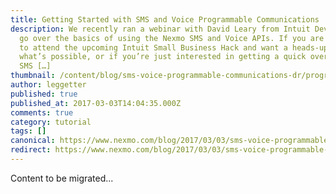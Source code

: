 ```yaml
---
title: Getting Started with SMS and Voice Programmable Communications
description: We recently ran a webinar with David Leary from Intuit Developer to
  go over the basics of using the Nexmo SMS and Voice APIs. If you are planning
  to attend the upcoming Intuit Small Business Hack and want a heads-up of
  what’s possible, or if you’re just interested in getting a quick overview of
  SMS […]
thumbnail: /content/blog/sms-voice-programmable-communications-dr/programmable-sms-and-voice.png
author: leggetter
published: true
published_at: 2017-03-03T14:04:35.000Z
comments: true
category: tutorial
tags: []
canonical: https://www.nexmo.com/blog/2017/03/03/sms-voice-programmable-communications-dr
redirect: https://www.nexmo.com/blog/2017/03/03/sms-voice-programmable-communications-dr
---
```


Content to be migrated...
